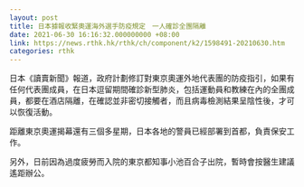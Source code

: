 ```yaml
---
layout: post
title: 日本據報收緊奧運海外選手防疫規定　一人確診全團隔離
date: 2021-06-30 16:16:32.000000000 +08:00
link: https://news.rthk.hk/rthk/ch/component/k2/1598491-20210630.htm
categories: rthk
---
```


日本《讀賣新聞》報道，政府計劃修訂對東京奧運外地代表團的防疫指引，如果有任何代表團成員，在日本逗留期間確診新型肺炎，包括運動員和教練在內的全團成員，都要在酒店隔離，在確認並非密切接觸者，而且病毒檢測結果呈陰性後，才可以恢復活動。

距離東京奧運揭幕還有三個多星期，日本各地的警員已經部署到首都，負責保安工作。

另外，日前因為過度疲勞而入院的東京都知事小池百合子出院，暫時會按醫生建議遙距辦公。
